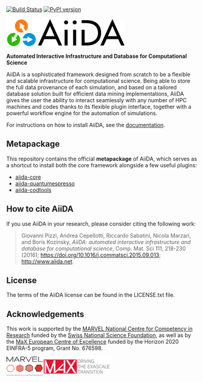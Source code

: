 [![Build Status](https://travis-ci.org/aiidateam/aiida-metapkg.svg?branch=master)](https://travis-ci.org/aiidateam/aiida-metapkg)
[![PyPI version](https://badge.fury.io/py/aiida.svg)](https://badge.fury.io/py/aiida)

<img src="logos/AiiDA_transparent_logo.png" alt="AiiDA" height="75"/>

**Automated Interactive Infrastructure and Database for Computational
Science**

AiiDA is a sophisticated framework designed from scratch to be a
flexible and scalable infrastructure for computational science. Being
able to store the full data provenance of each simulation, and based on
a tailored database solution built for efficient data mining
implementations, AiiDA gives the user the ability to interact seamlessly
with any number of HPC machines and codes thanks to its flexible plugin
interface, together with a powerful workflow engine for the automation
of simulations.

For instructions on how to install AiiDA, see the [documentation](http://aiida-core.readthedocs.io).

## Metapackage

This repository contains the official **metapackage** of AiiDA, which
serves as a shortcut to install both the core framework alongside a few
useful plugins:

- [aiida-core](https://github.com/aiidateam/aiida-core)
- [aiida-quantumespresso](https://github.com/aiidateam/aiida-quantumespresso)
- [aiida-codtools](https://github.com/aiidateam/aiida-codtools)


## How to cite AiiDA

If you use AiiDA in your research, please consider citing the following
work:

> Giovanni Pizzi, Andrea Cepellotti, Riccardo Sabatini, Nicola Marzari,
> and Boris Kozinsky, *AiiDA: automated interactive infrastructure and
> database for computational science*, Comp. Mat. Sci 111, 218-230
> (2016); <https://doi.org/10.1016/j.commatsci.2015.09.013>;
> <http://www.aiida.net>.

## License

The terms of the AiiDA license can be found in the LICENSE.txt file.

## Acknowledgements

This work is supported by the [MARVEL National Centre for Competency in
Research](<http://nccr-marvel.ch>) funded by the [Swiss National
Science Foundation](<http://www.snf.ch/en>), as well as by the [MaX
European Centre of Excellence](<http://www.max-centre.eu/>) funded by
the Horizon 2020 EINFRA-5 program, Grant No. 676598.

<img src="logos/MARVEL.png" alt="MARVEL" height="50"/><img src="logos/MaX.png" alt="MaX" height="50"/>

